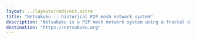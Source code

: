 ```yaml
---
layout: ../layouts/redirect.astro
title: "Netsukuku :: historical P2P mesh network system"
description: "Netsukuku is a P2P mesh network system using a fractal algorithm to calculate routes. It is designed to handle a large number of nodes using few resources."
destination: "https://netsukuku.org"
---
```

